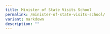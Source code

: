 ```yaml
---
title: Minister of State Visits School
permalink: /minister-of-state-visits-school/
variant: markdown
description: ""
---
```

